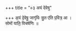 +++
title = "०३ अयं देवेषु"

+++
अ॒यं दे॒वेषु॒ जागृ॑विः सु॒त ए॑ति प॒वित्र॒ आ ।  
सोमो॑ याति॒ विच॑र्षणिः ॥